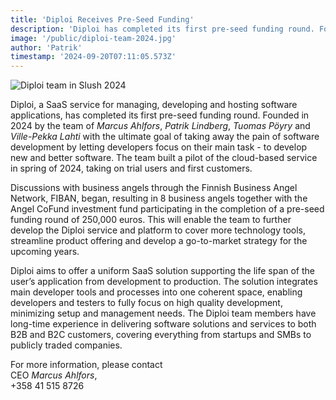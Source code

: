 ```yaml
---
title: 'Diploi Receives Pre-Seed Funding'
description: 'Diploi has completed its first pre-seed funding round. Founded in 2024 with the ultimate goal of taking away the pain of software development by letting developers focus on their main task - to develop new and better software.'
image: '/public/diploi-team-2024.jpg'
author: 'Patrik'
timestamp: '2024-09-20T07:11:05.573Z'
---
```


![Diploi team in Slush 2024](/diploi-team-2024.jpg)

Diploi, a SaaS service for managing, developing and hosting software applications, has completed its first pre-seed funding round. Founded in 2024 by the team of _Marcus Ahlfors_, _Patrik Lindberg_, _Tuomas Pöyry_ and _Ville-Pekka Lahti_ with the ultimate goal of taking away the pain of software development by letting developers focus on their main task - to develop new and better software. The team built a pilot of the cloud-based service in spring of 2024, taking on trial users and first customers.

Discussions with business angels through the Finnish Business Angel Network, FIBAN, began, resulting in 8 business angels together with the Angel CoFund investment fund participating in the completion of a pre-seed funding round of 250,000 euros. This will enable the team to further develop the Diploi service and platform to cover more technology tools, streamline product offering and develop a go-to-market strategy for the upcoming years.

Diploi aims to offer a uniform SaaS solution supporting the life span of the user’s application from development to production. The solution integrates main developer tools and processes into one coherent space, enabling developers and testers to fully focus on high quality development, minimizing setup and management needs. The Diploi team members have long-time experience in delivering software solutions and services to both B2B and B2C customers, covering everything from startups and SMBs to publicly traded companies.

For more information, please contact  
CEO _Marcus Ahlfors_,  
+358 41 515 8726
